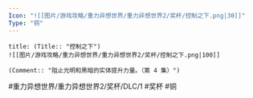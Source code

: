```yaml
---
Icon: "![[图片/游戏攻略/重力异想世界/重力异想世界2/奖杯/控制之下.png|30]]"
Type: "铜"
---
```

```ad-common-bronze-trophy
title: (Title:: "控制之下")
![[图片/游戏攻略/重力异想世界/重力异想世界2/奖杯/控制之下.png|100]]

(Comment:: "阻止光明和黑暗的实体提升力量。（第 4 集）")
```

#重力异想世界/重力异想世界2/奖杯/DLC/1 #奖杯 #铜
